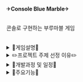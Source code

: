
✈**Console Blue Marble**✈

<br>콘솔로 구현하는 부루마블 게임<br><br>


<details><summary>🎲게임설명🎲</summary>

총 20칸으로 이루어져 있으며 한 턴씩 주사위를 던져 나온수만큼 이동이 가능
이동한 땅의 주인이 없을 경우엔 땅 구매가 가능하고, 주인이 있을 경우엔 주인에게 금액 지불
**돈을 얻을 수 있는 방법**으로는 게임판 한바퀴 완주( 10만원 ) , 내가 구입한 땅에 상대방이 도착했을때 , 올림픽 , 황금열쇠 등이 있고
**돈을 잃을 수 있는 방법**으로는 상대방이 구입한 땅에 내가 도착했을 경우 , 황금열쇠 등이 있음.
무인도에 도착하게 되면 주사위가 6이 나오거나 2턴을 쉬어야함
**종료조건**은 플레이어 한명의 돈이 0이 되거나 30턴이 되는 경우가 있음.
</details>



<details><summary>✏️프로젝트 주제 선정 이유✏️</summary>

데이터베이스를 배우면서 이 부분을 적극활용한 프로젝트를 진행하고 싶었고 그런 주제로는 게임이 가장 적합하다고 생각되어 선택하게 되었음.
게임중에서도 부루마블이 콘솔로 충분히 구현할 수 있다고 생각되었음. **콘솔**로 구현하는 프로젝트는 화면이 단순해 몰입도가 떨어진다고 생각해 최대한 흥미를 끌 수 있는 주제라고 생각되는 게임으로 선택했으며,
콘솔에 출력될때도 글만 보이는것보다 게임판이 구현돼야 흥미롭다고 생각되어 매 판마다 게임판이 출력되고, 말이 이동하도록 구현했음.
아날로그 게임처럼 주사위가 굴러가는 시간을 추가해줬으며, **기존 게임에 있던 황금열쇠 , 무인도 , 올림픽 등 여러가지 기능을 구현했음.**
</details>





<details><summary>📆개발과정 및 일정📆
</summary>

본 프로젝트는 9월 28일부터 10월 5일까지 총 7일간 제작되었음

[9월 28일]<br>
주제 선정 및 역할분담

[9월 29일]<br>
MVC 제작
게임제작을 위한 자료조사
데이터베이스 설계

[9월 30일]<br>
알고리즘 , DTO제작
제작할 게임 규칙 , 예외상황 고려

[9월 29일 ~ 10월 3일]<br>
메소드 구현 및 수정
리드미 , PPT 제작

[10월 4일]<br>
발표

<details><summary>개인일정 박수현
</summary>

| 날짜 | 개발기능 |
| ---------- | ----------------------------------- |
|9/28| 땅 구매 메소드|
|             |도착한 지점의 소유자 확인 메소드|
| |플레이어 자산 확인 메소드|
| |땅 정보 불러오기|
|9/30|통행료 메소드|
| |상대방 땅일 경우 통행료 지불 메소드|
| |통행료 획득 메소드|
|10/1|올림픽 메소드|
| |올림픽 개최 메소드|
| |이미 열린 올림픽 폐막 메소드|
| |땅 매각 메소드|
| |플레이어가 소유한 땅 정보 불러오기 |
</details>





<details><summary>개인일정 손비아
</summary>

| 날짜 | 개발기능 | 
| ------------------- | ---------------------------------------------------------------------|
| 09/29               |플레이어 등록 메소드       					                                   |
|	                    |주사위 (1~6) 메소드         					                                  |
|	                    |말 이동 메소드                				                              	  |
|	                    |전체 플레이어 삭제 메소드 					                                    | 
| 09/30               |플레이어가 소유하고 있는 황금열쇠 사용 메소드		                       |
|                     |황금열쇠 사용가능 여부 확인 로직 구현중			                            |
|                     |깃 머지 오류 수정 및 레포지토리 새로 생성			                          |
|10/01	              |부루마블 판 출력 - 플레이어 위치에 따른 말 위치 구현중	                 |	
|10/02	              |부루마블 판 출력 - 플레이어 위치에 따른 말 위치 구현 완료		            |
|	                    |20만원 당첨						                                                |
|	                    |10만원 차감					                                      	          |	
|                    	|다른 플레이어에게 10만원 받기		                                		   |
|	                    |깃 머지 충돌해결 					                                             |

</details>



<details><summary>개인일정 최유정
</summary>

| 날짜 | 개발기능 |
| ---------- | ----------------------------------- |
|09/29	     |게임제작을 위한 자료조사              |
|	           |데이터베이스 설계                    |	
|09/30	     |부루마블 판 구현중                   |
|10/01	     |부루마블 판 구현중                   |
|	           |무인도 탈출 시도 메소드 구현중       |
|10/02	     |부루마블 판 구현 완료                |
|	           |무인도 탈출 시도 메소드 구현중       |
|10/03	     |무인도 탈출시도 메소드 구현 완료     |
|	           |무인도 탈출 성공 메소드              |
|	           |무인도 탈출 실패 메소드              |
</details>

<details><summary>개인일정 최예은</summary>

| 날짜 | 개발기능 |
| --- | --- |
| 9/28 | 주제 선정 및 역할분담 |
| 9/29 | 플레이어가 소유하고 있는 황금열쇠 목록 가져오기 메소드 구현 중 |
| 9/30 | 플레이어가 소유하고 있는 황금열쇠 목록 가져오기 메소드 완료 |
| 10/1 | 황금 열쇠 뽑기 메소드 구현 중
| |무인도 메소드 - 2턴 쉼 구현 중 |
| 10/2 | 황금 열쇠 뽑기 메소드 구현 중
| |무인도 메소드 - 2턴 쉼 구현 중 |
| 10/3 | 황금 열쇠 뽑기 메소드 완료
| |무인도 메소드 - 2턴 쉼 구현 중 |
</details>
</details>


<details><summary>📌주요기능📌</summary>

<details><summary>1. 황금열쇠🗝️</summary>

총 10개의 황금열쇠가 있으며 아래표처럼 제작되었다.<br><br>
| 이름 | 내용 |
| --- | --- |
|정기종합소득세|땅 구매한것당 3만씩 지불|
|방범비|땅 구매한것당 1만씩 지불|
|통행권|1회 통행료 패스|
|뒤로 이동|뒤로 두칸 이동|
|고속도로|출발지로 이동
|복권당첨|20만원 당첨|
|생일축하|다른 플레이어에게 10만원 받기|
|해외유학|10만원 차감|
|기지강탈|상대방이 소유한 땅 무효화|
|무인도 탈출권|1회 사용가능|<br>

황금열쇠는 아래와 같은 알고리즘으로 진행된다.<br>


<img src="https://user-images.githubusercontent.com/110512929/193983375-09b3a9e2-3b72-4ca3-a91a-f348f7b4a8b9.png" width="700" height="600"></details>
<details><summary>2. 올림픽🥇</summary>

올림픽에 도착한 플레이어는 자신이 소유한 땅 중 하나의 **통행료를 2배로** 올릴 수 있다.<br>
이 효과는 다른 사람이 올림픽을 열기전까지 지속되며 가장 비싼 통행료를 얻을 수 있는 경우는<br>
**제주도, 부산, 서울**로 기존 10만원의 2배 **20만원**의 통행료를 걷을 수 있다.
</details>

<details><summary>3. 무인도🏝️</summary>

무인도에 도착하게 되면 주사위를 굴려 탈출시도를 할 수 있다.<br><br>
(1) 주사위를 굴려 6이 나온 경우( 2번 굴릴 수 있음 )<br>
(2) 주사위가 6이 나오지 않고 상대방이 2번 주사위를 굴렸을 경우<br><br>

무인도에 갇히게 되면 직접적인 손해는 없지만 내가 **무인도에 갇혀 있는 동안** 상대방이 땅을 사거나 완주를 할 경우 결과적으로는 손해가 생기는 상황이기 때문에 무인도에 갇히지 않길 바라거나 황금열쇠 중 **무인도 탈출권**을 가지고 있으면 좋다.<br>

</details>












<br>
<h4> <img src="https://img.shields.io/badge/MySQL-00758F?style=flat-square&logo=MySQL&logoColor=white"/> <img src="https://img.shields.io/badge/eclipse-2C2255?style=flat-square&logo=eclipse&logoColor=white"/> <img src="https://img.shields.io/badge/git-24292F?style=flat-square&logo=github&logoColor=white"/> <img src="https://img.shields.io/badge/JAVA-634533?style=flat-square&logo=Java&logoColor=white"/> </h4>
